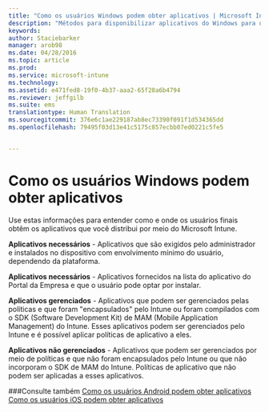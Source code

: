 ```yaml
---
title: "Como os usuários Windows podem obter aplicativos | Microsoft Intune"
description: "Métodos para disponibilizar aplicativos do Windows para usuários finais"
keywords: 
author: Staciebarker
manager: arob98
ms.date: 04/28/2016
ms.topic: article
ms.prod: 
ms.service: microsoft-intune
ms.technology: 
ms.assetid: e471fed8-19f0-4b37-aaa2-65f28a6b4794
ms.reviewer: jeffgilb
ms.suite: ems
translationtype: Human Translation
ms.sourcegitcommit: 376e6c1ae229187ab8ec73390f091f1d534365dd
ms.openlocfilehash: 79495f03d13e41c5175c857ecbb07ed0221c5fe5


---
```



# Como os usuários Windows podem obter aplicativos

Use estas informações para entender como e onde os usuários finais obtêm os aplicativos que você distribui por meio do Microsoft Intune. 

**Aplicativos necessários** - Aplicativos que são exigidos pelo administrador e instalados no dispositivo com envolvimento mínimo do usuário, dependendo da plataforma.

**Aplicativos necessários** - Aplicativos fornecidos na lista do aplicativo do Portal da Empresa e que o usuário pode optar por instalar.

**Aplicativos gerenciados** - Aplicativos que podem ser gerenciados pelas políticas e que foram "encapsulados" pelo Intune ou foram compilados com o SDK (Software Development Kit) de MAM (Mobile Application Management) do Intune. Esses aplicativos podem ser gerenciados pelo Intune e é possível aplicar políticas de aplicativo a eles.

**Aplicativos não gerenciados** - Aplicativos que podem ser gerenciados por meio de políticas e que não foram encapsulados pelo Intune ou que não incorporam o SDK de MAM do Intune. Políticas de aplicativo que não podem ser aplicadas a esses aplicativos.

###Consulte também
[Como os usuários Android podem obter aplicativos](how-your-android-users-get-their-apps.md)</br>
[Como os usuários iOS podem obter aplicativos](how-your-ios-users-get-their-apps.md)



<!--HONumber=Jul16_HO3-->


